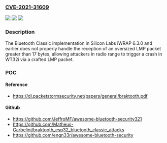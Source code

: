 ### [CVE-2021-31609](https://cve.mitre.org/cgi-bin/cvename.cgi?name=CVE-2021-31609)
![](https://img.shields.io/static/v1?label=Product&message=n%2Fa&color=blue)
![](https://img.shields.io/static/v1?label=Version&message=n%2Fa&color=blue)
![](https://img.shields.io/static/v1?label=Vulnerability&message=n%2Fa&color=brighgreen)

### Description

The Bluetooth Classic implementation in Silicon Labs iWRAP 6.3.0 and earlier does not properly handle the reception of an oversized LMP packet greater than 17 bytes, allowing attackers in radio range to trigger a crash in WT32i via a crafted LMP packet.

### POC

#### Reference
- https://dl.packetstormsecurity.net/papers/general/braktooth.pdf

#### Github
- https://github.com/JeffroMF/awesome-bluetooth-security321
- https://github.com/Matheus-Garbelini/braktooth_esp32_bluetooth_classic_attacks
- https://github.com/engn33r/awesome-bluetooth-security

